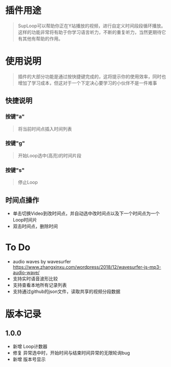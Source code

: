 # 插件用途
> SupLoop可以帮助你正在Y站播放的视频，进行自定义时间段段循环播放。这样的功能非常将有助于你学习语言听力，不断的重复听力，当然更期待它有其他有帮助的作用。


# 使用说明
> 插件的大部分功能是通过按快捷键完成的，这将提示你的使用效率，同时也增加了学习成本，但这对于一个下定决心要学习的小伙伴不是一件难事 

## 快捷说明
### 按键"a"
> 将当前时间点插入时间列表
### 按键"g"
> 开始Loop选中(高亮)的时间片段

### 按键"s"
> 停止Loop

## 时间点操作
- 单击切换Video到改时间点，并自动选中改时间点以及下一个时间点为一个Loop时间片
- 双击时间点，删除时间



# To Do
- audio waves by wavesurfer https://www.zhangxinxu.com/wordpress/2018/12/wavesurfer-js-mp3-audio-wave/  
- 支持实时语音波形比较
- 支持查看本地所有记录列表
- 支持通过github的json文件，读取共享的视频分段数据

# 版本记录
## 1.0.0
- 新增 Loop计数器
- 修复 异常选中时，开始时间与结束时间异常的无限轮询bug
- 新增 版本号显示
